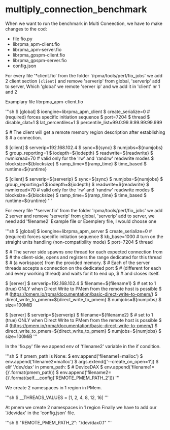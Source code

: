 # multiply_connection_benchmark

When we want to run the benchmark in Multi Coneection, we have to make changes to the cod:
- file fio.py
- librpma_apm-client.fio
- librpma_apm-server.fio
- librpma_gpspm-client.fio
- librpma_gpspm-server.fio
- config.json

For every file '*client.fio' from the folder '/rpma/tools/perf/fio_jobs' we add 2 client section ``[client]`` and remove 'serverip' from global, 'serverip' add to server,
Which 'global' we remote 'server ip' and we add it in  'client' nr 1 and 2

Examplary file librpma_apm-client.fio

'''sh
$ [global]
$ ioengine=librpma_apm_client
$ create_serialize=0 # (required) forces specific initiation sequence
$ port=7204
$ thread
$ disable_clat=1
$ lat_percentiles=1
$ percentile_list=99.0:99.9:99.99:99.999

$ # The client will get a remote memory region description after establishing
$ # a connection.

$ [client]
$ serverip=192.168.102.4
$ sync=${sync}
$ numjobs=${numjobs}
$ group_reporting=1
$ iodepth=${iodepth}
$ readwrite=${readwrite}
$ rwmixread=70 # valid only for the 'rw' and 'randrw' readwrite modes
$ blocksize=${blocksize}
$ ramp_time=${ramp_time}
$ time_based
$ runtime=${runtime}

$ [client]
$ serverip=${serverip}
$ sync=${sync}
$ numjobs=${numjobs}
$ group_reporting=1
$ iodepth=${iodepth}
$ readwrite=${readwrite}
$ rwmixread=70 # valid only for the 'rw' and 'randrw' readwrite modes
$ blocksize=${blocksize}
$ ramp_time=${ramp_time}
$ time_based
$ runtime=${runtime}
'''

For every file  '*server.fio' from the folder 'rpma/tools/perf/fio_jobs' we add 2 server and remove 'serverip' from global, 'serverip' add to server, we need add 'filename2'
Example file or Exemplery file, I would choose one

'''sh
$ [global]
$ ioengine=librpma_apm_server
$ create_serialize=0 # (required) forces specific initiation sequence
$ kb_base=1000 # turn on the straight units handling (non-compatibility mode)
$ port=7204
$ thread

$ # The server side spawns one thread for each expected connection from
$ # the client-side, opens and registers the range dedicated for this thread
$ # (a workspace) from the provided memory.
$ # Each of the server threads accepts a connection on the dedicated port
$ # (different for each and every working thread) and waits for it to end up,
$ # and closes itself.

$ [server]
$ serverip=192.168.102.4
$ filename=${filename1}
$ # set to 1 (true) ONLY when Direct Write to PMem from the remote host is possible
$ # (https://pmem.io/rpma/documentation/basic-direct-write-to-pmem/)
$ direct_write_to_pmem=${direct_write_to_pmem}
$ numjobs=${numjobs}
$ size=100MiB

$ [server]
$ serverip=${serverip}
$ filename=${filename2}
$ # set to 1 (true) ONLY when Direct Write to PMem from the remote host is possible
$ # (https://pmem.io/rpma/documentation/basic-direct-write-to-pmem/)
$ direct_write_to_pmem=${direct_write_to_pmem}
$ numjobs=${numjobs}
$ size=100MiB
'''

In the 'fio.py' file we append env of 'filename2' variable in the if condition.

'''sh
$  if pmem_path is None:
$             env.append('filename1=malloc')
$             env.append('filename2=malloc')
$             args.extend(['--create_on_open=1'])
$         elif '/dev/dax' in pmem_path:
$             # DeviceDAX
$             env.append('filename1={}'.format(pmem_path))
$             env.append('filename2={}'.format(self.__config['REMOTE_PMEM_PATH_2']))
'''

We create 2 namespaces in 1 region in PMem.

'''sh
$ __THREADS_VALUES = [1, 2, 4, 8, 12, 16]
'''

At pmem we create 2 namespaces in 1 region
Finally we have to add our '/dev/dax' in the 'config.json' file.

'''sh
$  "REMOTE_PMEM_PATH_2": "/dev/dax0.1"
'''
